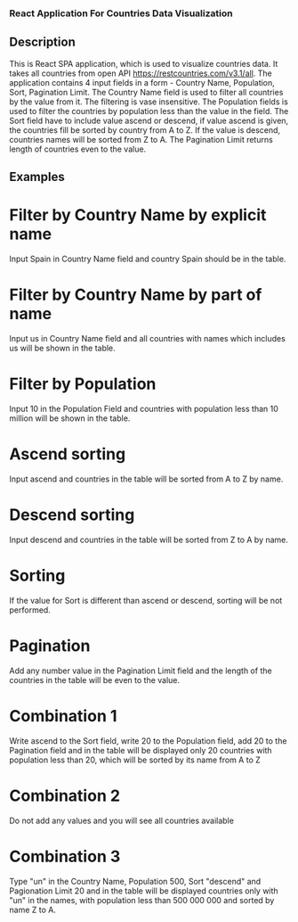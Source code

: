 ### React Application For Countries Data Visualization

## Description

This is React SPA application, which is used to visualize countries data. It takes all countries from open API https://restcountries.com/v3.1/all. 
The application contains 4 input fields in a form - Country Name, Population, Sort, Pagination Limit. The Country Name field is used to filter all countries by the value from it. The filtering is vase insensitive. The Population fields is used to filter the countries by population less than the value in the field. The Sort field have to include value ascend or descend, if value ascend is given, the countries fill be sorted by country from A to Z. If the value is descend, countries names will be sorted from Z to A. The Pagination Limit returns length of countries even to the value.

## Examples

# Filter by Country Name by explicit name

Input Spain in Country Name field and country Spain should be in the table.

# Filter by Country Name by part of name

Input us in Country Name field and all countries with names which includes us will be
shown in the table.

# Filter by Population

Input 10 in the Population Field and countries with population less than 10 million 
will be shown in the table.

# Ascend sorting

Input ascend and countries in the table will be sorted from A to Z by name.

# Descend sorting

Input descend and countries in the table will be sorted from Z to A by name.

# Sorting

If the value for Sort is different than ascend or descend, sorting will be not performed.

# Pagination

Add any number value in the Pagination Limit field and the length of the countries in the
table will be even to the value.

# Combination 1

Write ascend to the Sort field, write 20 to the Population field, add 20 to the Pagination field and in the table will be displayed only 20 countries with population less than 20, which will be sorted by its name from A to Z

# Combination 2

Do not add any values and you will see all countries available

# Combination 3

Type "un" in the Country Name, Population 500, Sort "descend" and Pagionation Limit 20 and
in the table will be displayed countries only with "un" in the names, with population less than 500 000 000 and sorted by name Z to A.